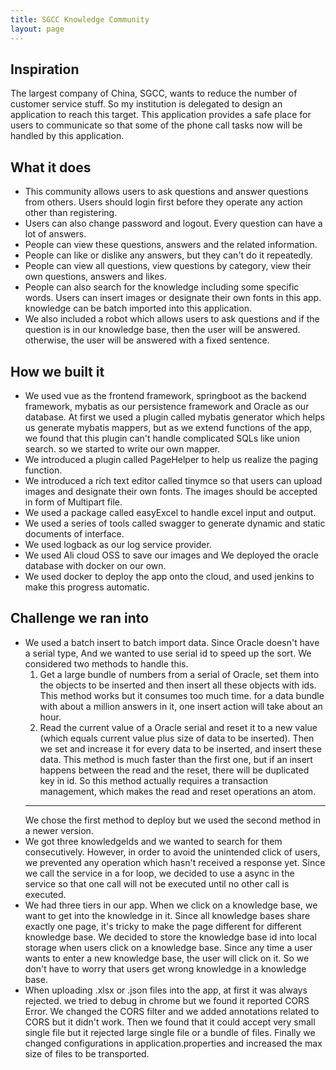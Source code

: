 ```yaml
---
title: SGCC Knowledge Community
layout: page
---
```


## Inspiration

The largest company of China, SGCC, wants to reduce the number of customer service
stuff. So my institution is delegated to design an application to reach this target.
This application provides a safe place for users to communicate so that some of the
phone call tasks now will be handled by this application.

## What it does

* This community allows users to ask questions and answer questions from others. Users should login
first before they operate any action other than registering. 
* Users can also change password and logout. Every question can have a lot of answers. 
* People can view these questions, answers and the related information. 
* People can like or dislike any answers, but they can't do it repeatedly.
* People can view all questions, view questions by category, view their own questions, answers and
likes. 
* People can also search for the knowledge including some specific words.
Users can insert images or designate their own fonts in this app. knowledge can be
batch imported into this application.
* We also included a robot which allows users to ask questions and if the question is
in our knowledge base, then the user will be answered. otherwise, the user will be answered
with a fixed sentence.

## How we built it

* We used vue as the frontend framework, springboot as the backend framework,
mybatis as our persistence framework and Oracle as our database. At first we
used a plugin called mybatis generator which helps us generate mybatis mappers,
but as we extend functions of the app, we found that this plugin can't handle
complicated SQLs like union search. so we started to write our own mapper.
* We introduced a plugin called PageHelper to help us realize the paging function.
* We introduced a rich text editor called tinymce so that users can upload images
and designate their own fonts. The images should be accepted in form of Multipart file.
* We used a package called easyExcel to handle excel input and output.
* We used a series of tools called swagger to generate dynamic and static documents of
  interface.  
* We used logback as our log service provider.
* We used Ali cloud OSS to save our images and We deployed the oracle database with docker
  on our own.  
* We used docker to deploy the app onto the cloud, and used jenkins to make this
progress automatic.

## Challenge we ran into

* We used a batch insert to batch import data. Since Oracle doesn't
  have a serial type, And we wanted to use serial id to speed up the
  sort. We considered two methods to handle this.
  1. Get a large bundle of numbers from a serial of Oracle, set them
     into the objects to be inserted and then insert all these objects
     with ids. This method works but it consumes too much time. for a
     data bundle with about a million answers in it, one insert action
     will take about an hour.
  2. Read the current value of a Oracle serial and reset it to a new value
     (which equals current value plus size of data to be inserted).
     Then we set and increase it for every data to be inserted, and insert these
     data. This method is much faster than the first one, but if an insert happens
     between the read and the reset, there will be duplicated key in id. So this
     method actually requires a transaction management, which makes the read and
     reset operations an atom.
  ---
  We chose the first method to deploy but we used the second method in a newer
     version.   
* We got three knowledgeIds and we wanted to search for them consecutively. However,
in order to avoid the unintended click of users, we prevented any operation which
  hasn't received a response yet. Since we call the service in a for loop, we decided
  to use a async in the service so that one call will not be executed until no other
  call is executed.
* We had three tiers in our app. When we click on a knowledge base, we want to get into
the knowledge in it. Since all knowledge bases share exactly one page, it's tricky to
  make the page different for different knowledge base. We decided to store the 
  knowledge base id into local storage when users click on a knowledge base. 
  Since any time a user wants to enter a new knowledge base, the user will click on it.
  So we don't have to worry that users get wrong knowledge in a knowledge base.
* When uploading .xlsx or .json files into the app, at first it was always rejected.
we tried to debug in chrome but we found it reported CORS Error. We changed the
  CORS filter and we added annotations related to CORS but it didn't work. Then we
  found that it could accept very small single file but it rejected large single file or
  a bundle of files. Finally we changed configurations in application.properties and
  increased the max size of files to be transported.
  